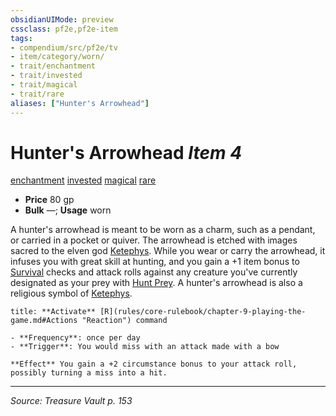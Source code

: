 ```yaml
---
obsidianUIMode: preview
cssclass: pf2e,pf2e-item
tags:
- compendium/src/pf2e/tv
- item/category/worn/
- trait/enchantment
- trait/invested
- trait/magical
- trait/rare
aliases: ["Hunter's Arrowhead"]
---
```

# Hunter's Arrowhead *Item 4*  
[enchantment](enchantment.md "Enchantment School Trait")  [invested](invested.md "Invested Item Trait")  [magical](magical.md "Magical Item Trait")  [rare](rare.md "Rare Rarity Trait")  

- **Price** 80 gp
- **Bulk** —; **Usage** worn

A hunter's arrowhead is meant to be worn as a charm, such as a pendant, or carried in a pocket or quiver. The arrowhead is etched with images sacred to the elven god [Ketephys](ketephys-logm.md). While you wear or carry the arrowhead, it infuses you with great skill at hunting, and you gain a +1 item bonus to [Survival](skills.md#Survival) checks and attack rolls against any creature you've currently designated as your prey with [Hunt Prey](hunt-prey.md). A hunter's arrowhead is also a religious symbol of [Ketephys](ketephys-logm.md).

```ad-embed-ability
title: **Activate** [R](rules/core-rulebook/chapter-9-playing-the-game.md#Actions "Reaction") command

- **Frequency**: once per day
- **Trigger**: You would miss with an attack made with a bow

**Effect** You gain a +2 circumstance bonus to your attack roll, possibly turning a miss into a hit.
```


---
*Source: Treasure Vault p. 153*